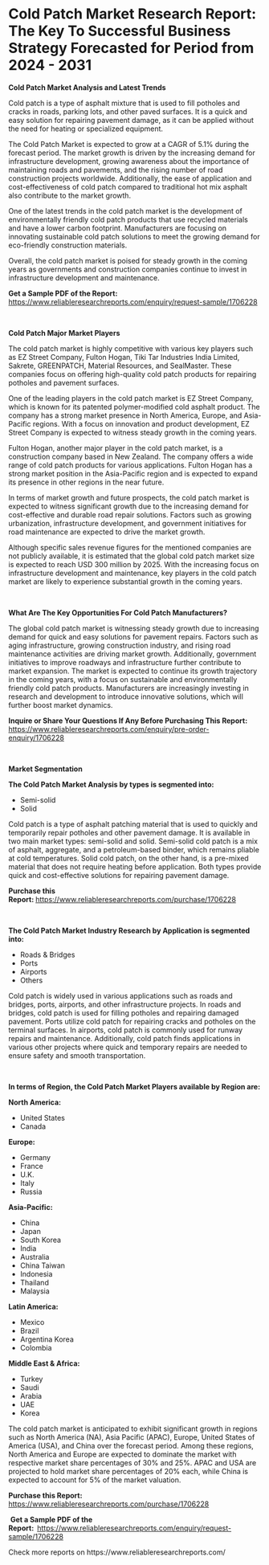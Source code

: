 <p><h1>Cold Patch Market Research Report: The Key To Successful Business Strategy Forecasted for Period from 2024 - 2031</h1></p><p><strong>Cold Patch Market Analysis and Latest Trends</strong></p>
<p><p>Cold patch is a type of asphalt mixture that is used to fill potholes and cracks in roads, parking lots, and other paved surfaces. It is a quick and easy solution for repairing pavement damage, as it can be applied without the need for heating or specialized equipment.</p><p>The Cold Patch Market is expected to grow at a CAGR of 5.1% during the forecast period. The market growth is driven by the increasing demand for infrastructure development, growing awareness about the importance of maintaining roads and pavements, and the rising number of road construction projects worldwide. Additionally, the ease of application and cost-effectiveness of cold patch compared to traditional hot mix asphalt also contribute to the market growth.</p><p>One of the latest trends in the cold patch market is the development of environmentally friendly cold patch products that use recycled materials and have a lower carbon footprint. Manufacturers are focusing on innovating sustainable cold patch solutions to meet the growing demand for eco-friendly construction materials.</p><p>Overall, the cold patch market is poised for steady growth in the coming years as governments and construction companies continue to invest in infrastructure development and maintenance.</p></p>
<p><strong>Get a Sample PDF of the Report:&nbsp;</strong> <a href="https://www.reliableresearchreports.com/enquiry/request-sample/1706228">https://www.reliableresearchreports.com/enquiry/request-sample/1706228</a></p>
<p>&nbsp;</p>
<p><strong>Cold Patch Major Market Players</strong></p>
<p><p>The cold patch market is highly competitive with various key players such as EZ Street Company, Fulton Hogan, Tiki Tar Industries India Limited, Sakrete, GREENPATCH, Material Resources, and SealMaster. These companies focus on offering high-quality cold patch products for repairing potholes and pavement surfaces.</p><p>One of the leading players in the cold patch market is EZ Street Company, which is known for its patented polymer-modified cold asphalt product. The company has a strong market presence in North America, Europe, and Asia-Pacific regions. With a focus on innovation and product development, EZ Street Company is expected to witness steady growth in the coming years.</p><p>Fulton Hogan, another major player in the cold patch market, is a construction company based in New Zealand. The company offers a wide range of cold patch products for various applications. Fulton Hogan has a strong market position in the Asia-Pacific region and is expected to expand its presence in other regions in the near future.</p><p>In terms of market growth and future prospects, the cold patch market is expected to witness significant growth due to the increasing demand for cost-effective and durable road repair solutions. Factors such as growing urbanization, infrastructure development, and government initiatives for road maintenance are expected to drive the market growth.</p><p>Although specific sales revenue figures for the mentioned companies are not publicly available, it is estimated that the global cold patch market size is expected to reach USD 300 million by 2025. With the increasing focus on infrastructure development and maintenance, key players in the cold patch market are likely to experience substantial growth in the coming years.</p></p>
<p>&nbsp;</p>
<p><strong>What Are The Key Opportunities For Cold Patch Manufacturers?</strong></p>
<p><p>The global cold patch market is witnessing steady growth due to increasing demand for quick and easy solutions for pavement repairs. Factors such as aging infrastructure, growing construction industry, and rising road maintenance activities are driving market growth. Additionally, government initiatives to improve roadways and infrastructure further contribute to market expansion. The market is expected to continue its growth trajectory in the coming years, with a focus on sustainable and environmentally friendly cold patch products. Manufacturers are increasingly investing in research and development to introduce innovative solutions, which will further boost market dynamics.</p></p>
<p><strong>Inquire or Share Your Questions If Any Before Purchasing This Report:</strong> <a href="https://www.reliableresearchreports.com/enquiry/pre-order-enquiry/1706228">https://www.reliableresearchreports.com/enquiry/pre-order-enquiry/1706228</a></p>
<p>&nbsp;</p>
<p><strong>Market Segmentation</strong></p>
<p><strong>The Cold Patch Market Analysis by types is segmented into:</strong></p>
<p><ul><li>Semi-solid</li><li>Solid</li></ul></p>
<p><p>Cold patch is a type of asphalt patching material that is used to quickly and temporarily repair potholes and other pavement damage. It is available in two main market types: semi-solid and solid. Semi-solid cold patch is a mix of asphalt, aggregate, and a petroleum-based binder, which remains pliable at cold temperatures. Solid cold patch, on the other hand, is a pre-mixed material that does not require heating before application. Both types provide quick and cost-effective solutions for repairing pavement damage.</p></p>
<p><strong>Purchase this Report:&nbsp;</strong><a href="https://www.reliableresearchreports.com/purchase/1706228">https://www.reliableresearchreports.com/purchase/1706228</a></p>
<p>&nbsp;</p>
<p><strong>The Cold Patch Market Industry Research by Application is segmented into:</strong></p>
<p><ul><li>Roads & Bridges</li><li>Ports</li><li>Airports</li><li>Others</li></ul></p>
<p><p>Cold patch is widely used in various applications such as roads and bridges, ports, airports, and other infrastructure projects. In roads and bridges, cold patch is used for filling potholes and repairing damaged pavement. Ports utilize cold patch for repairing cracks and potholes on the terminal surfaces. In airports, cold patch is commonly used for runway repairs and maintenance. Additionally, cold patch finds applications in various other projects where quick and temporary repairs are needed to ensure safety and smooth transportation.</p></p>
<p>&nbsp;</p>
<p><strong>In terms of Region, the Cold Patch Market Players available by Region are:</strong></p>
<p>
    <p> <strong> North America: </strong>
        <ul>
            <li>United States</li>
            <li>Canada</li>
        </ul>
        </p> 
    <p> <strong> Europe: </strong>
        <ul>
            <li>Germany</li>
            <li>France</li>
            <li>U.K.</li>
            <li>Italy</li>
            <li>Russia</li>
        </ul>
        </p> 
    <p> <strong> Asia-Pacific: </strong>
        <ul>
            <li>China</li>
            <li>Japan</li>
            <li>South Korea</li>
            <li>India</li>
            <li>Australia</li>
            <li>China Taiwan</li>
            <li>Indonesia</li>
            <li>Thailand</li>
            <li>Malaysia</li>
        </ul>
        </p> 
    <p> <strong> Latin America: </strong>
        <ul>
            <li>Mexico</li>
            <li>Brazil</li>
            <li>Argentina Korea</li>
            <li>Colombia</li>
        </ul>
        </p> 
    <p> <strong> Middle East & Africa: </strong>
        <ul>
            <li>Turkey</li>
            <li>Saudi</li>
            <li>Arabia</li>
            <li>UAE</li>
            <li>Korea</li>
        </ul>
    </p>
    </p>
<p><p>The cold patch market is anticipated to exhibit significant growth in regions such as North America (NA), Asia Pacific (APAC), Europe, United States of America (USA), and China over the forecast period. Among these regions, North America and Europe are expected to dominate the market with respective market share percentages of 30% and 25%. APAC and USA are projected to hold market share percentages of 20% each, while China is expected to account for 5% of the market valuation.</p></p>
<p><strong>Purchase this Report: </strong><a href="https://www.reliableresearchreports.com/purchase/1706228">https://www.reliableresearchreports.com/purchase/1706228</a></p>
<p>&nbsp;<strong>Get a Sample PDF of the Report:&nbsp;&nbsp;</strong><a href="https://www.reliableresearchreports.com/enquiry/request-sample/1706228">https://www.reliableresearchreports.com/enquiry/request-sample/1706228</a></p>
<p><strong></strong></p>
<p>Check more reports on https://www.reliableresearchreports.com/</p>